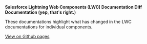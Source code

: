 
**Salesforce Lightning Web Components (LWC) Documentation Diff Documentation (yep, that's right.)**

These documentations highlight what has changed in the LWC documentations for individual components.

[View on Github pages](http://jamigibbs.github.io/sf-lwc-docs-diff-docs)
